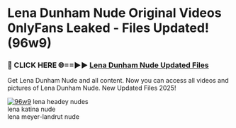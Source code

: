 # Lena Dunham Nude Original Videos 0nlyFans Leaked - Files Updated! (96w9)

<h3>🔴 CLICK HERE 🌐==►► <a href="https://tinyurl.com/5h6xmrr3" rel="nofollow">Lena Dunham Nude Updated Files</a></h3>

Get Lena Dunham Nude and all content. Now you can access all videos and pictures of Lena Dunham Nude. New Updated Files 2025!

[![96w9](https://i.imgur.com/KVD873Z.gif)](https://tinyurl.com/5h6xmrr3)
lena headey nudes<br>
lena katina nude<br>
lena meyer-landrut nude
